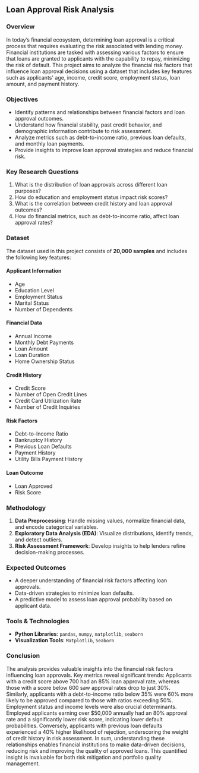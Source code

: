 ## Loan Approval Risk Analysis

### Overview
In today’s financial ecosystem, determining loan approval is a critical process that requires evaluating the risk associated with lending money. Financial institutions are tasked with assessing various factors to ensure that loans are granted to applicants with the capability to repay, minimizing the risk of default. This project aims to analyze the financial risk factors that influence loan approval decisions using a dataset that includes key features such as applicants' age, income, credit score, employment status, loan amount, and payment history.

### Objectives
- Identify patterns and relationships between financial factors and loan approval outcomes.
- Understand how financial stability, past credit behavior, and demographic information contribute to risk assessment.
- Analyze metrics such as debt-to-income ratio, previous loan defaults, and monthly loan payments.
- Provide insights to improve loan approval strategies and reduce financial risk.

### Key Research Questions
1. What is the distribution of loan approvals across different loan purposes?
2. How do education and employment status impact risk scores?
3. What is the correlation between credit history and loan approval outcomes?
4. How do financial metrics, such as debt-to-income ratio, affect loan approval rates?

### Dataset
The dataset used in this project consists of **20,000 samples** and includes the following key features:

#### Applicant Information
- Age
- Education Level
- Employment Status
- Marital Status
- Number of Dependents

#### Financial Data
- Annual Income
- Monthly Debt Payments
- Loan Amount
- Loan Duration
- Home Ownership Status

#### Credit History
- Credit Score
- Number of Open Credit Lines
- Credit Card Utilization Rate
- Number of Credit Inquiries

#### Risk Factors
- Debt-to-Income Ratio
- Bankruptcy History
- Previous Loan Defaults
- Payment History
- Utility Bills Payment History

#### Loan Outcome
- Loan Approved
- Risk Score

### Methodology
1. **Data Preprocessing**: Handle missing values, normalize financial data, and encode categorical variables.
2. **Exploratory Data Analysis (EDA)**: Visualize distributions, identify trends, and detect outliers.
3. **Risk Assessment Framework**: Develop insights to help lenders refine decision-making processes.

### Expected Outcomes
- A deeper understanding of financial risk factors affecting loan approvals.
- Data-driven strategies to minimize loan defaults.
- A predictive model to assess loan approval probability based on applicant data.

### Tools & Technologies
- **Python Libraries**: `pandas`, `numpy`, `matplotlib`, `seaborn`
- **Visualization Tools**: `Matplotlib`, `Seaborn`

### Conclusion
The analysis provides valuable insights into the financial risk factors influencing loan approvals. Key metrics reveal significant trends: Applicants with a credit score above 700 had an 85% loan approval rate, whereas those with a score below 600 saw approval rates drop to just 30%. Similarly, applicants with a debt-to-income ratio below 35% were 60% more likely to be approved compared to those with ratios exceeding 50%.
Employment status and income levels were also crucial determinants. Employed applicants earning over $50,000 annually had an 80% approval rate and a significantly lower risk score, indicating lower default probabilities. Conversely, applicants with previous loan defaults experienced a 40% higher likelihood of rejection, underscoring the weight of credit history in risk assessment.
 In sum, understanding these relationships enables financial institutions to make data-driven decisions, reducing risk and improving the quality of approved loans. This quantified insight is invaluable for both risk mitigation and portfolio quality management.